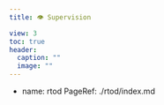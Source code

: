 ```yaml
---
title: 👁️ Supervision  

view: 3
toc: true 
header:
  caption: ""
  image: ""
---
```


- name: rtod
  PageRef: ./rtod/index.md
